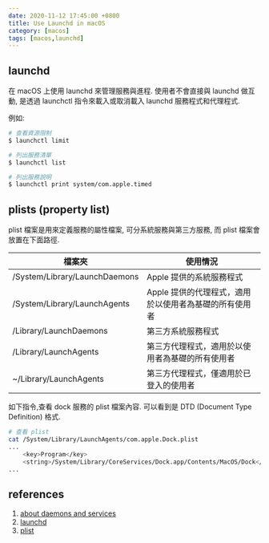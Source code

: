 ```yaml
---
date: 2020-11-12 17:45:00 +0800
title: Use Launchd in macOS
category: [macos]
tags: [macos,launchd]
---
```


<!--more-->

## launchd
在 macOS 上使用 launchd 來管理服務與進程. 使用者不會直接與 launchd 做互動, 是透過 launchctl 指令來載入或取消載入 launchd 服務程式和代理程式.

例如:

```bash
# 查看資源限制
$ launchctl limit

# 列出服務清單
$ launchctl list

# 列出服務說明
$ launchctl print system/com.apple.timed
```

## plists (property list)
plist 檔案是用來定義服務的屬性檔案, 可分系統服務與第三方服務, 而 plist 檔案會放置在下面路徑.

|檔案夾|使用情況|
|---|---|
|/System/Library/LaunchDaemons|Apple 提供的系統服務程式|
|/System/Library/LaunchAgents|Apple 提供的代理程式，適用於以使用者為基礎的所有使用者|
|/Library/LaunchDaemons|第三方系統服務程式|
|/Library/LaunchAgents|第三方代理程式，適用於以使用者為基礎的所有使用者|
|~/Library/LaunchAgents|第三方代理程式，僅適用於已登入的使用者|

如下指令,查看 dock 服務的 plist 檔案內容. 可以看到是 DTD (Document Type Definition) 格式.

```bash
# 查看 plist
cat /System/Library/LaunchAgents/com.apple.Dock.plist
...
	<key>Program</key>
	<string>/System/Library/CoreServices/Dock.app/Contents/MacOS/Dock</string>
...
```


## references
1. [about daemons and services
](https://developer.apple.com/library/archive/documentation/MacOSX/Conceptual/BPSystemStartup/Chapters/Introduction.html#//apple_ref/doc/uid/10000172i-SW1-SW1)
2. [launchd](https://support.apple.com/zh-tw/guide/terminal/apdc6c1077b-5d5d-4d35-9c19-60f2397b2369/mac)
3. [plist](https://support.apple.com/zh-hk/guide/terminal/apda49a1bb2-577e-4721-8f25-ffc0836f6997/mac)
